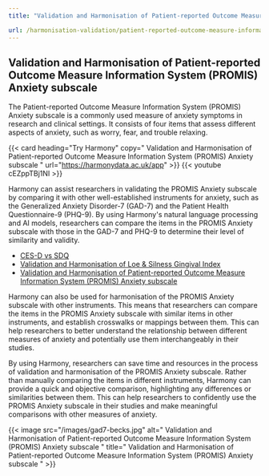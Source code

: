 ```yaml
---
title: "Validation and Harmonisation of Patient-reported Outcome Measure Information System (PROMIS) Anxiety subscale"

url: /harmonisation-validation/patient-reported-outcome-measure-information-system-promis-anxiety-subscale
---
```


## Validation and Harmonisation of Patient-reported Outcome Measure Information System (PROMIS) Anxiety subscale

The Patient-reported Outcome Measure Information System (PROMIS) Anxiety subscale is a commonly used measure of anxiety symptoms in research and clinical settings. It consists of four items that assess different aspects of anxiety, such as worry, fear, and trouble relaxing.

{{< card heading="Try Harmony" copy=" Validation and Harmonisation of Patient-reported Outcome Measure Information System (PROMIS) Anxiety subscale " url="https://harmonydata.ac.uk/app" >}}
{{< youtube cEZppTBj1NI >}}

Harmony can assist researchers in validating the PROMIS Anxiety subscale by comparing it with other well-established instruments for anxiety, such as the Generalized Anxiety Disorder-7 (GAD-7) and the Patient Health Questionnaire-9 (PHQ-9). By using Harmony's natural language processing and AI models, researchers can compare the items in the PROMIS Anxiety subscale with those in the GAD-7 and PHQ-9 to determine their level of similarity and validity.

* [CES-D vs SDQ](/ces-d-vs-sdq)
* [Validation and Harmonisation of Loe & Silness Gingival Index](/harmonisation-validation/loe-silness-gingival-index)
* [Validation and Harmonisation of Patient-reported Outcome Measure Information System (PROMIS) Anxiety subscale](/harmonisation-validation/patient-reported-outcome-measure-information-system-promis-anxiety-subscale)

Harmony can also be used for harmonisation of the PROMIS Anxiety subscale with other instruments. This means that researchers can compare the items in the PROMIS Anxiety subscale with similar items in other instruments, and establish crosswalks or mappings between them. This can help researchers to better understand the relationship between different measures of anxiety and potentially use them interchangeably in their studies.

By using Harmony, researchers can save time and resources in the process of validation and harmonisation of the PROMIS Anxiety subscale. Rather than manually comparing the items in different instruments, Harmony can provide a quick and objective comparison, highlighting any differences or similarities between them. This can help researchers to confidently use the PROMIS Anxiety subscale in their studies and make meaningful comparisons with other measures of anxiety.


{{< image src="/images/gad7-becks.jpg" alt=" Validation and Harmonisation of Patient-reported Outcome Measure Information System (PROMIS) Anxiety subscale " title=" Validation and Harmonisation of Patient-reported Outcome Measure Information System (PROMIS) Anxiety subscale " >}}







